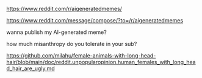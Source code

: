 https://www.reddit.com/r/aigeneratedmemes/

https://www.reddit.com/message/compose/?to=/r/aigeneratedmemes

wanna publish my AI-generated meme?

how much misanthropy do you tolerate in your sub?

https://github.com/milahu/female-animals-with-long-head-hair/blob/main/doc/reddit.unpopularopinion.human_females_with_long_head_hair_are_ugly.md

